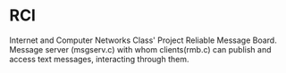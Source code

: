 # RCI
Internet and Computer Networks Class' Project
Reliable Message Board.
Message server (msgserv.c) with whom clients(rmb.c) can publish and access text messages, interacting through them.

